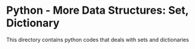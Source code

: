 # Python - More Data Structures: Set, Dictionary
This directory contains python codes that deals with sets and dictionaries